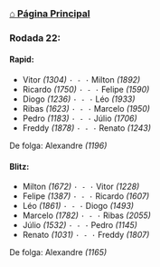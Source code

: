 ### [⌂ Página Principal](https://grupo-de-xadrez.github.io/)

### Rodada 22:

#### Rapid:

* Vitor *(1304)* `· - ·` Milton *(1892)*  
* Ricardo *(1750)* `· - ·` Felipe *(1590)*  
* Diogo *(1236)* `· - ·` Léo *(1933)*  
* Ribas *(1623)* `· - ·` Marcelo *(1950)*  
* Pedro *(1183)* `· - ·` Júlio *(1706)*  
* Freddy *(1878)* `· - ·` Renato *(1243)*  

De folga: Alexandre *(1196)*

#### Blitz:

* Milton *(1672)* `· - ·` Vitor *(1228)*  
* Felipe *(1387)* `· - ·` Ricardo *(1607)*  
* Léo *(1861)* `· - ·` Diogo *(1493)*  
* Marcelo *(1782)* `· - ·` Ribas *(2055)*  
* Júlio *(1532)* `· - ·` Pedro *(1145)*  
* Renato *(1031)* `· - ·` Freddy *(1807)*  

De folga: Alexandre *(1165)*

